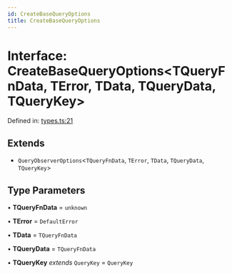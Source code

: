 ```yaml
---
id: CreateBaseQueryOptions
title: CreateBaseQueryOptions
---
```


<!-- DO NOT EDIT: this page is autogenerated from the type comments -->

# Interface: CreateBaseQueryOptions\<TQueryFnData, TError, TData, TQueryData, TQueryKey\>

Defined in: [types.ts:21](https://github.com/TanStack/query/blob/main/packages/angular-query-experimental/src/types.ts#L21)

## Extends

- `QueryObserverOptions`\<`TQueryFnData`, `TError`, `TData`, `TQueryData`, `TQueryKey`\>

## Type Parameters

• **TQueryFnData** = `unknown`

• **TError** = `DefaultError`

• **TData** = `TQueryFnData`

• **TQueryData** = `TQueryFnData`

• **TQueryKey** _extends_ `QueryKey` = `QueryKey`
